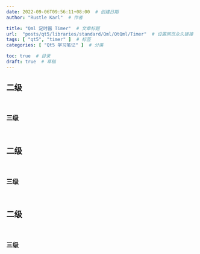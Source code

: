 ```yaml
---
date: 2022-09-06T09:56:11+08:00  # 创建日期
author: "Rustle Karl"  # 作者

title: "Qml 定时器 Timer"  # 文章标题
url:  "posts/qt5/libraries/standard/Qml/QtQml/Timer"  # 设置网页永久链接
tags: [ "qt5", "timer" ]  # 标签
categories: [ "Qt5 学习笔记" ]  # 分类

toc: true  # 目录
draft: true  # 草稿
---
```


## 二级

```bash

```

```cpp

```

### 三级

```bash

```

```cpp

```


## 二级

```bash

```

```cpp

```

### 三级

```bash

```

```cpp

```


## 二级

```bash

```

```cpp

```

### 三级

```bash

```

```cpp

```
